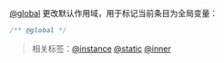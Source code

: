 [@global](http://usejsdoc.org/tags-global.html) 更改默认作用域，用于标记当前条目为全局变量：

```js
/** @global */
```

> 相关标签：[@instance](http://usejsdoc.org/tags-instance.html) [@static](http://usejsdoc.org/tags-static.html) [@inner](http://usejsdoc.org/tags-inner.html)
